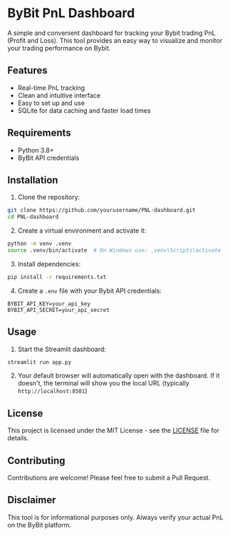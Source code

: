 # ByBit PnL Dashboard

A simple and convenient dashboard for tracking your Bybit trading PnL (Profit and Loss). This tool provides an easy way to visualize and monitor your trading performance on Bybit.

## Features

- Real-time PnL tracking
- Clean and intuitive interface
- Easy to set up and use
- SQLite for data caching and faster load times

## Requirements

- Python 3.8+
- ByBit API credentials

## Installation

1. Clone the repository:
```bash
git clone https://github.com/yourusername/PNL-dashboard.git
cd PNL-dashboard
```

2. Create a virtual environment and activate it:
```bash
python -m venv .venv
source .venv/bin/activate  # On Windows use: .venv\Scripts\activate
```

3. Install dependencies:
```bash
pip install -r requirements.txt
```

4. Create a `.env` file with your Bybit API credentials:
```
BYBIT_API_KEY=your_api_key
BYBIT_API_SECRET=your_api_secret
```

## Usage

1. Start the Streamlit dashboard:
```bash
streamlit run app.py
```

2. Your default browser will automatically open with the dashboard. If it doesn't, the terminal will show you the local URL (typically `http://localhost:8501`)

## License

This project is licensed under the MIT License - see the [LICENSE](LICENSE) file for details.

## Contributing

Contributions are welcome! Please feel free to submit a Pull Request.

## Disclaimer

This tool is for informational purposes only. Always verify your actual PnL on the ByBit platform.